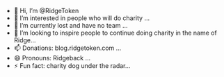 - 👋 Hi, I’m @RidgeToken
- 👀 I’m interested in people who will do charity ...
- 🌱 I’m currently lost and have no team ...
- 💞️ I’m looking to inspire people to continue doing charity in the name of Ridge...
- 📫 Donations: blog.ridgetoken.com ...
- 😄 Pronouns: Ridgeback ...
- ⚡ Fun fact: charity dog under the radar...

<!---
RidgeToken/RidgeToken is a ✨ special ✨ repository because its `README.md` (this file) appears on your GitHub profile.
You can click the Preview link to take a look at your changes.
--->
